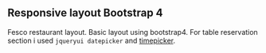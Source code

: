 ## Responsive layout Bootstrap 4 

Fesco restaurant layout. Basic layout using bootstrap4. For table reservation section i used `jqueryui datepicker` and [timepicker](https://timepicker.co/).
